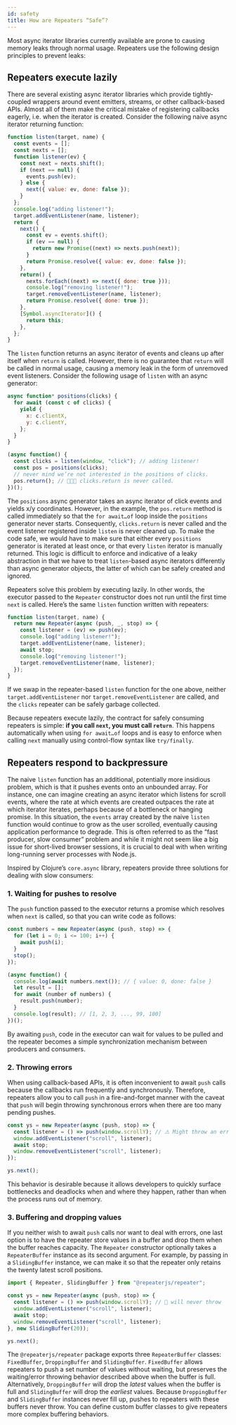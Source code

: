 ```yaml
---
id: safety
title: How are Repeaters “Safe”?
---
```

Most async iterator libraries currently available are prone to causing memory leaks through normal usage. Repeaters use the following design principles to prevent leaks:

## Repeaters execute lazily
There are several existing async iterator libraries which provide tightly-coupled wrappers around event emitters, streams, or other callback-based APIs. Almost all of them make the critical mistake of registering callbacks eagerly, i.e. when the iterator is created. Consider the following naive async iterator returning function:

```js
function listen(target, name) {
  const events = [];
  const nexts = [];
  function listener(ev) {
    const next = nexts.shift();
    if (next == null) {
      events.push(ev);
    } else {
      next({ value: ev, done: false });
    }
  };
  console.log("adding listener!");
  target.addEventListener(name, listener);
  return {
    next() {
      const ev = events.shift();
      if (ev == null) {
        return new Promise((next) => nexts.push(next));
      }
      return Promise.resolve({ value: ev, done: false });
    },
    return() {
      nexts.forEach((next) => next({ done: true }));
      console.log("removing listener!");
      target.removeEventListener(name, listener);
      return Promise.resolve({ done: true });
    },
    [Symbol.asyncIterator]() {
      return this;
    },
  };
}
```

The `listen` function returns an async iterator of events and cleans up after itself when `return` is called. However, there is no guarantee that `return` will be called in normal usage, causing a memory leak in the form of unremoved event listeners. Consider the following usage of `listen` with an async generator:

```js
async function* positions(clicks) {
  for await (const c of clicks) {
    yield {
      x: c.clientX,
      y: c.clientY,
    };
  }
}

(async function() {
  const clicks = listen(window, "click"); // adding listener!
  const pos = positions(clicks);
  // never mind we’re not interested in the positions of clicks.
  pos.return(); // 💭💭💭 clicks.return is never called.
})();
```

The `positions` async generator takes an async iterator of click events and yields x/y coordinates. However, in the example, the `pos.return` method is called immediately so that the `for await…of` loop inside the `positions` generator never starts. Consequently, `clicks.return` is never called and the event listener registered inside `listen` is never cleaned up. To make the code safe, we would have to make sure that either every `positions` generator is iterated at least once, or that every `listen` iterator is manually returned. This logic is difficult to enforce and indicative of a leaky abstraction in that we have to treat `listen`-based async iterators differently than async generator objects, the latter of which can be safely created and ignored.

Repeaters solve this problem by executing lazily. In other words, the executor passed to the `Repeater` constructor does not run until the first time `next` is called. Here’s the same `listen` function written with repeaters:

```js
function listen(target, name) {
  return new Repeater(async (push, _, stop) => {
    const listener = (ev) => push(ev);
    console.log("adding listener!");
    target.addEventListener(name, listener);
    await stop;
    console.log("removing listener!");
    target.removeEventListener(name, listener);
  });
}
```

If we swap in the repeater-based `listen` function for the one above, neither `target.addEventListener` nor `target.removeEventListener` are called, and the `clicks` repeater can be safely garbage collected.

Because repeaters execute lazily, the contract for safely consuming repeaters is simple: **if you call `next`, you must call `return`**. This happens automatically when using `for await…of` loops and is easy to enforce when calling `next` manually using control-flow syntax like `try/finally`.

## Repeaters respond to backpressure
The naive `listen` function has an additional, potentially more insidious problem, which is that it pushes events onto an unbounded array. For instance, one can imagine creating an async iterator which listens for scroll events, where the rate at which events are created outpaces the rate at which iterator iterates, perhaps because of a bottleneck or hanging promise. In this situation, the `events` array created by the naive `listen` function would continue to grow as the user scrolled, eventually causing application performance to degrade. This is often referred to as the “fast producer, slow consumer” problem and while it might not seem like a big issue for short-lived browser sessions, it is crucial to deal with when writing long-running server processes with Node.js.

Inspired by Clojure’s `core.async` library, repeaters provide three solutions for dealing with slow consumers:

### 1. Waiting for pushes to resolve
The `push` function passed to the executor returns a promise which resolves when `next` is called, so that you can write code as follows:

```js
const numbers = new Repeater(async (push, stop) => {
  for (let i = 0; i <= 100; i++) {
    await push(i);
  }
  stop();
});

(async function() {
  console.log(await numbers.next()); // { value: 0, done: false }
  let result = [];
  for await (number of numbers) {
    result.push(number);
  }
  console.log(result); // [1, 2, 3, ..., 99, 100]
})();
```

By awaiting `push`, code in the executor can wait for values to be pulled and the repeater becomes a simple synchronization mechanism between producers and consumers.

### 2. Throwing errors

When using callback-based APIs, it is often inconvenient to await `push` calls because the callbacks run frequently and synchronously. Therefore, repeaters allow you to call `push` in a fire-and-forget manner with the caveat that `push` will begin throwing synchronous errors when there are too many pending pushes.

```js
const ys = new Repeater(async (push, stop) => {
  const listener = () => push(window.scrollY); // ⚠️ Might throw an error!
  window.addEventListener("scroll", listener);
  await stop;
  window.removeEventListener("scroll", listener);
});

ys.next();
```

This behavior is desirable because it allows developers to quickly surface bottlenecks and deadlocks when and where they happen, rather than when the process runs out of memory.

### 3. Buffering and dropping values

If you neither wish to await `push` calls nor want to deal with errors, one last option is to have the repeater store values in a buffer and drop them when the buffer reaches capacity. The `Repeater` constructor optionally takes a `RepeaterBuffer` instance as its second argument. For example, by passing in a `SlidingBuffer` instance, we can make it so that the repeater only retains the twenty latest scroll positions.

```js
import { Repeater, SlidingBuffer } from "@repeaterjs/repeater";

const ys = new Repeater(async (push, stop) => {
  const listener = () => push(window.scrollY); // 🙂 will never throw
  window.addEventListener("scroll", listener);
  await stop;
  window.removeEventListener("scroll", listener);
}, new SlidingBuffer(20));

ys.next();
```

The `@repeaterjs/repeater` package exports three `RepeaterBuffer` classes: `FixedBuffer`, `DroppingBuffer` and `SlidingBuffer`. `FixedBuffer` allows repeaters to push a set number of values without waiting, but preserves the waiting/error throwing behavior described above when the buffer is full. Alternatively, `DroppingBuffer` will drop the *latest* values when the buffer is full and `SlidingBuffer` will drop the *earliest* values. Because `DroppingBuffer` and `SlidingBuffer` instances never fill up, pushes to repeaters with these buffers never throw. You can define custom buffer classes to give repeaters more complex buffering behaviors.

